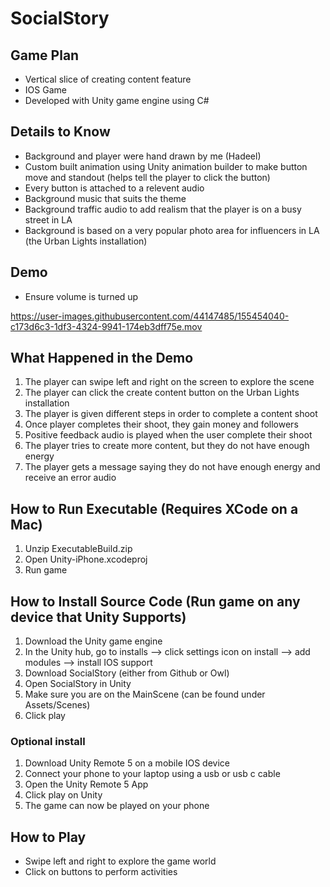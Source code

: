 # SocialStory

## Game Plan
- Vertical slice of creating content feature
- IOS Game
- Developed with Unity game engine using C#

## Details to Know
- Background and player were hand drawn by me (Hadeel)
- Custom built animation using Unity animation builder to make button move and standout (helps tell the player to click the button)
- Every button is attached to a relevent audio
- Background music that suits the theme
- Background traffic audio to add realism that the player is on a busy street in LA
- Background is based on a very popular photo area for influencers in LA (the Urban Lights installation)

## Demo
* Ensure volume is turned up

https://user-images.githubusercontent.com/44147485/155454040-c173d6c3-1df3-4324-9941-174eb3dff75e.mov

## What Happened in the Demo
1) The player can swipe left and right on the screen to explore the scene
2) The player can click the create content button on the Urban Lights installation
3) The player is given different steps in order to complete a content shoot
4) Once player completes their shoot, they gain money and followers
5) Positive feedback audio is played when the user complete their shoot
6) The player tries to create more content, but they do not have enough energy
7) The player gets a message saying they do not have enough energy and receive an error audio

## How to Run Executable (Requires XCode on a Mac)
1) Unzip ExecutableBuild.zip
2) Open Unity-iPhone.xcodeproj
3) Run game

## How to Install Source Code (Run game on any device that Unity Supports) 
1) Download the Unity game engine
2) In the Unity hub, go to installs --> click settings icon on install --> add modules --> install IOS support
3) Download SocialStory (either from Github or Owl)
4) Open SocialStory in Unity
5) Make sure you are on the MainScene (can be found under Assets/Scenes)
6) Click play 

### Optional install
1) Download Unity Remote 5 on a mobile IOS device
2) Connect your phone to your laptop using a usb or usb c cable
3) Open the Unity Remote 5 App
4) Click play on Unity
5) The game can now be played on your phone

## How to Play
- Swipe left and right to explore the game world
- Click on buttons to perform activities
